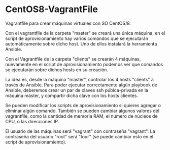 # CentOS8-VagrantFile
Vagrantfile para crear máquinas virtuales con SO CentOS/8.

Con el vagrantfile de la carpeta "master" se creará una única máquina, en el script de aprovisionamiento hay varios comandos que se ejecutarán automáticamente sobre dicho host. Uno de ellos instalará la herramienta Ansible.

Con el Vagrantfile de la carpeta "clients" se crearán 4 máquinas, nuevamente en el script de aprovisionamiento podemos ver que comandos se ejecutarán sobre dichos hosts en su creación.

La idea es, desde la máquina "master", controlar los 4 hosts "clients" a través de Ansible. Para poder ejecutar correctamente algún playbook de Ansible, deberemos crear un par de claves ssh públca-privada en la máquina máster, y compartir dicha clave con los hosts clientes.

Se pueden modificar los scripts de aprovisionamiento si quieres agregar o eliminar algún comando. También se pueden cambiar algunos valores del vagrantfile, como la cantidad de memoria RAM, el número de núcleos de CPU, o las direcciones IP.

El usuario de las máquinas será "vagrant" con contraseña "vagrant".
La contraseña del usuario "root" será "toor" (se puede cambiar esto en el script de aprovisionamiento).
